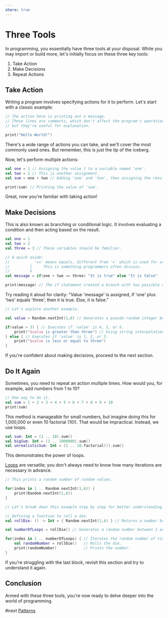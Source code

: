 ```yaml
---
share: true
---
```


# Three Tools  

In programming, you essentially have three tools at your disposal. While you may import or build more, let's initially focus on these three key tools:

1. Take Action
2. Make Decisions
3. Repeat Actions

## Take Action  

Writing a program involves specifying actions for it to perform. Let's start with a classic example:

```Kotlin  
// The action here is printing out a message.  
// These lines are comments, which don't affect the program's operation,  
// but they're useful for explanation.

print("Hello World!")  
```  

There's a wide range of actions you can take, and we'll cover the most commonly used ones. But remember, this is just the tip of the iceberg.

Now, let's perform multiple actions:

```Kotlin  
val one = 1 // Assigning the value 1 to a variable named 'one'.  
val two = 2 // This is another assignment.  
val sum = one + two // Adding 'one' and 'two', then assigning the result to 'sum'.

print(sum) // Printing the value of 'sum'.  
```  

Great, now you're familiar with taking action!

## Make Decisions  

This is also known as branching or conditional logic. It involves evaluating a condition and then acting based on the result.

```Kotlin  
val one = 1  
val two = 2  
val three = 3 // These variables should be familiar.

// A quick aside:
//         _ '==' means equals, different from '=' which is used for assignment.
//         |     This is something programmers often discuss.
//         V  
val message = if(one + two == three) "It is true" else "It is false"

print(message) // The if statement created a branch with two possible outcomes.
```  

Try reading it aloud for clarity: "Value 'message' is assigned, if 'one' plus 'two' equals 'three', then it is true. Else, it is false."

```Kotlin  
// Let's explore another example.

val value = Random.nextInt(1,6) // Generates a pseudo-random integer between 1 and 6, like rolling a die.

if(value > 3) { // Executes if 'value' is 4, 5, or 6.
    print("$value is greater than three") // Using string interpolation to display the value.
} else { // Executes if 'value' is 1, 2, or 3.
    print("$value is less or equal to three")
}  
```  

If you're confident about making decisions, proceed to the next section.

## Do It Again  

Sometimes, you need to repeat an action multiple times. How would you, for example, add numbers from 1 to 10?

```Kotlin  
// One way to do it.
val sum = 1 + 2 + 3 + 4 + 5 + 6 + 7 + 8 + 9 + 10  
print(sum)  
```  

This method is manageable for small numbers, but imagine doing this for 1,000,000 or even 10 factorial (10!). That would be impractical. Instead, we use loops.

```Kotlin  
val sum: Int = (1 .. 10).sum()
val bigSum: Int = (1 .. 1000000).sum()
val unrealisticSum: Int = (1 .. 10.factorial()).sum()
```  
This demonstrates the power of loops.

[Loops](Loops.md) are versatile; you don't always need to know how many iterations are necessary in advance.

```Kotlin  
// This prints a random number of random values.

for(index in 1 .. Random.nextInt(1,6)) {
    print(Random.nextInt(1,6))
}  
```  

```Kotlin  
// Let's break down this example step by step for better understanding.

// Defining a function to roll a die.
val rollDie: () -> Int = { Random.nextInt(1,6) } // Returns a number between 1 and 6.

val numberOfLoops = rollDie() // Generates a random number between 1 and 6.

for(index in 1 .. numberOfLoops) { // Iterates the random number of times.
    val randomNumber = rollDie()   // Rolls the die.
    print(randomNumber)            // Prints the number.
}  
```  

If you're struggling with the last block, revisit this section and try to understand it again.

## Conclusion  

Armed with these three tools, you're now ready to delve deeper into the world of programming.

#next [Patterns](./Patterns.html)